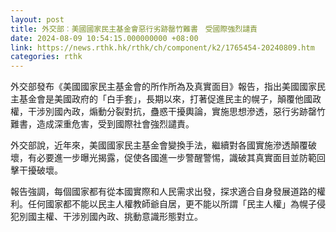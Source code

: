 ```yaml
---
layout: post
title: 外交部︰美國國家民主基金會惡行劣跡罄竹難書　受國際強烈譴責
date: 2024-08-09 10:54:15.000000000 +08:00
link: https://news.rthk.hk/rthk/ch/component/k2/1765454-20240809.htm
categories: rthk
---
```


外交部發布《美國國家民主基金會的所作所為及真實面目》報告，指出美國國家民主基金會是美國政府的「白手套」，長期以來，打著促進民主的幌子，顛覆他國政權，干涉別國內政，煽動分裂對抗，蠱惑干擾輿論，實施思想滲透，惡行劣跡罄竹難書，造成深重危害，受到國際社會強烈譴責。

外交部說，近年來，美國國家民主基金會變換手法，繼續對各國實施滲透顛覆破壞，有必要進一步曝光揭露，促使各國進一步警醒警惕，識破其真實面目並防範回擊干擾破壞。

報告強調，每個國家都有從本國實際和人民需求出發，探求適合自身發展道路的權利。任何國家都不能以民主人權教師爺自居，更不能以所謂「民主人權」為幌子侵犯別國主權、干涉別國內政、挑動意識形態對立。
